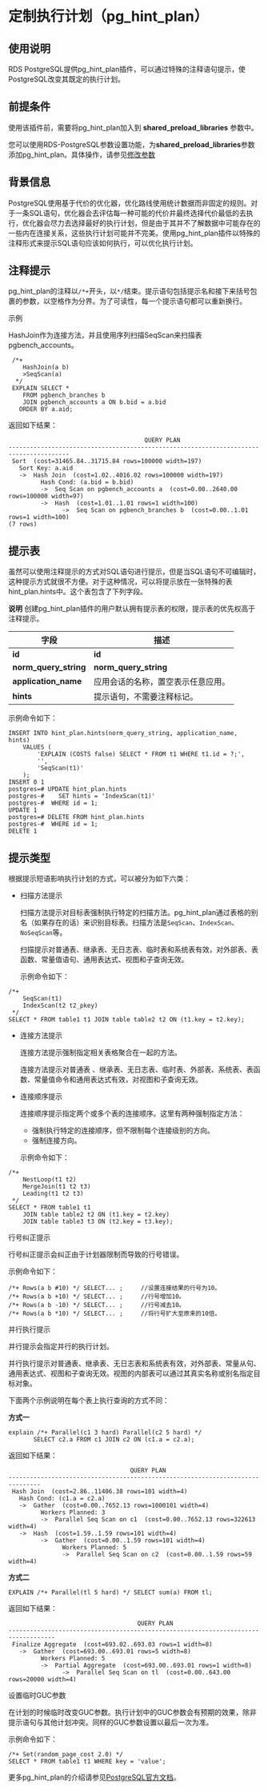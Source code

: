 # 定制执行计划（pg_hint_plan）

## 使用说明

RDS PostgreSQL提供pg_hint_plan插件，可以通过特殊的注释语句提示，使PostgreSQL改变其既定的执行计划。

## 前提条件

使用该插件前，需要将pg_hint_plan加入到 **shared_preload_libraries**  参数中。

您可以使用RDS-PostgreSQL参数设置功能，为**shared_preload_libraries**参数添加pg_hint_plan。具体操作，请参见[修改参数](https://www.postgresql.org/docs/10/runtime-config.html)

## 背景信息

PostgreSQL使用基于代价的优化器，优化路线使用统计数据而非固定的规则。对于一条SQL语句，优化器会去评估每一种可能的代价并最终选择代价最低的去执行，优化器会尽力去选择最好的执行计划，但是由于其并不了解数据中可能存在的一些内在连接关系，这些执行计划可能并不完美。使用pg_hint_plan插件以特殊的注释形式来提示SQL语句应该如何执行，可以优化执行计划。

## 注释提示

pg_hint_plan的注释以`/*+`开头，以`*/`结束。提示语句包括提示名和接下来括号包裹的参数，以空格作为分界。为了可读性，每一个提示语句都可以重新换行。

示例

HashJoin作为连接方法，并且使用序列扫描SeqScan来扫描表pgbench_accounts。

```
 /*+
    HashJoin(a b)
    >SeqScan(a)
  */
 EXPLAIN SELECT *
    FROM pgbench_branches b
    JOIN pgbench_accounts a ON b.bid = a.bid
   ORDER BY a.aid;
```

返回如下结果：

```
                                      QUERY PLAN
---------------------------------------------------------------------------------------
 Sort  (cost=31465.84..31715.84 rows=100000 width=197)
   Sort Key: a.aid
   ->  Hash Join  (cost=1.02..4016.02 rows=100000 width=197)
         Hash Cond: (a.bid = b.bid)
         ->  Seq Scan on pgbench_accounts a  (cost=0.00..2640.00 rows=100000 width=97)
         ->  Hash  (cost=1.01..1.01 rows=1 width=100)
               ->  Seq Scan on pgbench_branches b  (cost=0.00..1.01 rows=1 width=100)
(7 rows)
```

## 提示表

虽然可以使用注释提示的方式对SQL语句进行提示，但是当SQL语句不可编辑时，这种提示方式就很不方便。对于这种情况，可以将提示放在一张特殊的表hint_plan.hints中。这个表包含了下列字段。

**说明** 创建pg_hint_plan插件的用户默认拥有提示表的权限，提示表的优先权高于注释提示。

| **字段**              | **描述**                           |
| --------------------- | ---------------------------------- |
| **id**                | **id**                             |
| **norm_query_string** | **norm_query_string**              |
| **application_name**  | 应用会话的名称，置空表示任意应用。 |
| **hints**             | 提示语句，不需要注释标记。         |

示例命令如下：

```
INSERT INTO hint_plan.hints(norm_query_string, application_name, hints)
    VALUES (
        'EXPLAIN (COSTS false) SELECT * FROM t1 WHERE t1.id = ?;',
        '',
        'SeqScan(t1)'
    );
INSERT 0 1
postgres=# UPDATE hint_plan.hints
postgres-#    SET hints = 'IndexScan(t1)'
postgres-#  WHERE id = 1;
UPDATE 1
postgres=# DELETE FROM hint_plan.hints
postgres-#  WHERE id = 1;
DELETE 1
```

## 提示类型

根据提示短语影响执行计划的方式，可以被分为如下六类：

- 扫描方法提示

  扫描方法提示对目标表强制执行特定的扫描方法。pg_hint_plan通过表格的别名（如果存在的话）来识别目标表。扫描方法是`SeqScan`、`IndexScan`、`NoSeqScan`等。

  扫描提示对普通表、继承表、无日志表、临时表和系统表有效，对外部表、表函数、常量值语句、通用表达式、视图和子查询无效。

  示例命令如下：

```
/*+
    SeqScan(t1)
    IndexScan(t2 t2_pkey)
 */
SELECT * FROM table1 t1 JOIN table table2 t2 ON (t1.key = t2.key);
```

- 连接方法提示

  连接方法提示强制指定相关表格聚合在一起的方法。

  连接方法提示对普通表 、继承表、无日志表、临时表、外部表、系统表、表函数、常量值命令和通用表达式有效，对视图和子查询无效。

- 连接顺序提示

  连接顺序提示指定两个或多个表的连接顺序。这里有两种强制指定方法：

  - 强制执行特定的连接顺序，但不限制每个连接级别的方向。
  - 强制连接方向。

  示例命令如下：

```
/*+
    NestLoop(t1 t2)
    MergeJoin(t1 t2 t3)
    Leading(t1 t2 t3)
 */
SELECT * FROM table1 t1
    JOIN table table2 t2 ON (t1.key = t2.key)
    JOIN table table3 t3 ON (t2.key = t3.key);
```

行号纠正提示

行号纠正提示会纠正由于计划器限制而导致的行号错误。

示例命令如下：

```
/*+ Rows(a b #10) */ SELECT... ;     //设置连接结果的行号为10。
/*+ Rows(a b +10) */ SELECT... ;     //行号增加10。
/*+ Rows(a b -10) */ SELECT... ;     //行号减去10。
/*+ Rows(a b *10) */ SELECT... ;     //将行号扩大至原来的10倍。
```

并行执行提示

并行提示会指定并行的执行计划。

并行执行提示对普通表、继承表、无日志表和系统表有效，对外部表、常量从句、通用表达式、视图和子查询无效。视图的内部表可以通过其真实名称或别名指定目标对象。

下面两个示例说明在每个表上执行查询的方式不同：

**方式一**

```
explain /*+ Parallel(c1 3 hard) Parallel(c2 5 hard) */
       SELECT c2.a FROM c1 JOIN c2 ON (c1.a = c2.a);
```

返回如下结果：

```
                                  QUERY PLAN                                   
-------------------------------------------------------------------------------
 Hash Join  (cost=2.86..11406.38 rows=101 width=4)
   Hash Cond: (c1.a = c2.a)
   ->  Gather  (cost=0.00..7652.13 rows=1000101 width=4)
         Workers Planned: 3
         ->  Parallel Seq Scan on c1  (cost=0.00..7652.13 rows=322613 width=4)
   ->  Hash  (cost=1.59..1.59 rows=101 width=4)
         ->  Gather  (cost=0.00..1.59 rows=101 width=4)
               Workers Planned: 5
               ->  Parallel Seq Scan on c2  (cost=0.00..1.59 rows=59 width=4)
```

**方式二**

```
EXPLAIN /*+ Parallel(tl 5 hard) */ SELECT sum(a) FROM tl;
```

返回如下结果：

```
                                    QUERY PLAN                                  
-----------------------------------------------------------------------------------
 Finalize Aggregate  (cost=693.02..693.03 rows=1 width=8)
   ->  Gather  (cost=693.00..693.01 rows=5 width=8)
         Workers Planned: 5
         ->  Partial Aggregate  (cost=693.00..693.01 rows=1 width=8)
               ->  Parallel Seq Scan on tl  (cost=0.00..643.00 rows=20000 width=4)
```

设置临时GUC参数

在计划的时候临时改变GUC参数。执行计划中的GUC参数会有预期的效果，除非提示语句与其他计划冲突。同样的GUC参数设置以最后一次为准。

示例命令如下：

```
/*+ Set(random_page_cost 2.0) */
SELECT * FROM table1 t1 WHERE key = 'value';
```

更多pg_hint_plan的介绍请参见[PostgreSQL官方文档](https://postgrespro.com/docs/enterprise/10/pg-hint-plan.html)。

